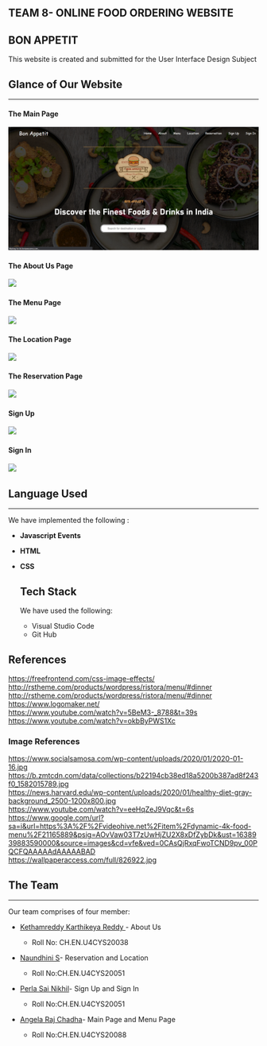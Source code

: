 ## TEAM 8- ONLINE FOOD ORDERING WEBSITE

## BON APPETIT

This website is created and submitted for the User Interface Design Subject 

## Glance of Our Website

<hr></hr>

####  The Main Page

![](https://github.com/RE8EL0804/online_food_order_team8/blob/main/main.PNG)

#### The About Us Page

![](https://github.com/RE8EL0804/online_food_order_team8/blob/main/about.PNG)



#### The Menu Page

![](https://github.com/RE8EL0804/online_food_order_team8/blob/main/menu.PNG)


#### The Location Page

![](https://github.com/RE8EL0804/online_food_order_team8/blob/main/loc.PNG)



#### The Reservation Page

![](https://github.com/RE8EL0804/online_food_order_team8/blob/main/reser.PNG)



#### Sign Up

![](https://github.com/RE8EL0804/online_food_order_team8/blob/main/sihn.PNG)



#### Sign In

![](https://github.com/RE8EL0804/online_food_order_team8/blob/main/signin.PNG)



## **Language Used**

<hr></hr>

We have implemented the following :

-  **Javascript Events**

- **HTML**

- **CSS**

  ## Tech Stack

  We have used the following:

  - Visual Studio Code
  - Git Hub

## References
https://freefrontend.com/css-image-effects/ <br>
http://rstheme.com/products/wordpress/ristora/menu/#dinner <br>
http://rstheme.com/products/wordpress/ristora/menu/#dinner <br>
https://www.logomaker.net/ <br>
https://www.youtube.com/watch?v=5BeM3-_8788&t=39s <br>
https://www.youtube.com/watch?v=okbByPWS1Xc <br>

### Image References
https://www.socialsamosa.com/wp-content/uploads/2020/01/2020-01-16.jpg <br>
https://b.zmtcdn.com/data/collections/b22194cb38ed18a5200b387ad8f243f0_1582015789.jpg <br>
https://news.harvard.edu/wp-content/uploads/2020/01/healthy-diet-gray-background_2500-1200x800.jpg <br>
https://www.youtube.com/watch?v=eeHqZeJ9Vqc&t=6s <br>
https://www.google.com/url?sa=i&url=https%3A%2F%2Fvideohive.net%2Fitem%2Fdynamic-4k-food-menu%2F21165889&psig=AOvVaw03T7zUwHjZU2X8xDfZybDk&ust=1638939883590000&source=images&cd=vfe&ved=0CAsQjRxqFwoTCND9pv_00PQCFQAAAAAdAAAAABAD <br>
https://wallpaperaccess.com/full/826922.jpg <br>

## The Team

<hr></hr>

Our team comprises of four member:

- <a href="https://github.com/RE8EL0804"> Kethamreddy Karthikeya Reddy </a>- About Us
  - Roll No: CH.EN.U4CYS20038
- <a href="https://github.com/naundhini27/UID">Naundhini S</a>- Reservation and Location
  - Roll No:CH.EN.U4CYS20051

- <a href="https://github.com/steamblade">Perla Sai Nikhil</a>- Sign Up and Sign In
  - Roll No:CH.EN.U4CYS20051

- <a href="https://github.com/steamblade">Angela Raj Chadha</a>- Main Page and Menu Page
  - Roll No:CH.EN.U4CYS20088
